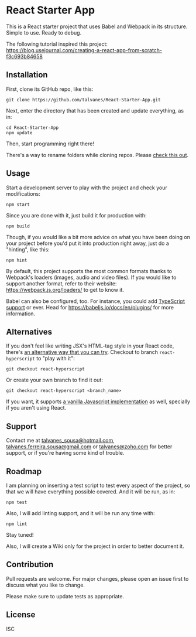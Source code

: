 # React Starter App

This is a React starter project that uses Babel and Webpack in its structure. Simple to use. Ready to debug.

The following tutorial inspired this project: https://blog.usejournal.com/creating-a-react-app-from-scratch-f3c693b84658

## Installation

First, clone its GitHub repo, like this:

```
git clone https://github.com/talvanes/React-Starter-App.git
```

Next, enter the directory that has been created and update everything, as in:

```
cd React-Starter-App
npm update
```

Then, start programming right there!

There's a way to rename folders while cloning repos. Please [check this out](https://git-scm.com/book/en/v2/Git-Basics-Getting-a-Git-Repository).

## Usage

Start a development server to play with the project and check your modifications:

```
npm start
```

Since you are done with it, just build it for production with:

```
npm build
```

Though, if you would like a bit more advice on what you have been doing on your project before you'd put it into production right away, just do a "hinting", like this:

```
npm hint
```

By default, this project supports the most common formats thanks to Webpack's loaders (images, audio and video files). If you would like to support another format, refer to their website: https://webpack.js.org/loaders/ to get to know it.

Babel can also be configured, too. For instance, you could add [TypeScript support](https://babeljs.io/docs/en/babel-plugin-transform-typescript) or ever. Head for https://babeljs.io/docs/en/plugins/ for more information.

## Alternatives

If you don't feel like writing JSX's HTML-tag style in your React code, there's [an alternative way that you can try](https://github.com/mlmorg/react-hyperscript). Checkout to branch ``react-hyperscript`` to "play with it":

````
git checkout react-hyperscript
````

Or create your own branch to find it out:
````
git checkout react-hyperscript <branch_name>
````

If you want, it supports [a vanilla Javascript implementation](https://github.com/hyperhype/hyperscript) as well, specially if you aren't using React.

## Support

Contact me at talvanes_sousa@hotmail.com, talvanes.ferreira.sousa@gmail.com or talvanes@zoho.com for better support, or if you're having some kind of trouble.

## Roadmap

I am planning on inserting a test script to test every aspect of the project, so that we will have everything possible covered. And it will be run, as in:

```
npm test
```

Also, I will add linting support, and it will be run any time with:

```
npm lint
```

Stay tuned!

Also, I will create a Wiki only for the  project in order to better document it.

## Contribution

Pull requests are welcome. For major changes, please open an issue first to discuss what you like to change.

Please make sure to update tests as appropriate.

## License

ISC

